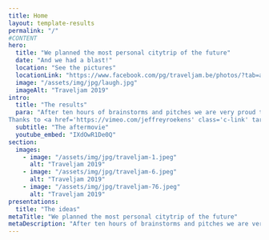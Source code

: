```yaml
---
title: Home
layout: template-results
permalink: "/"
#CONTENT
hero:
  title: "We planned the most personal citytrip of the future"
  date: "And we had a blast!"
  location: "See the pictures"
  locationLink: "https://www.facebook.com/pg/traveljam.be/photos/?tab=album&album_id=1247755165398613"
  image: "/assets/img/jpg/laugh.jpg"
  imageAlt: "Traveljam 2019"
intro:
  title: "The results"
  para: "​After ten hours of brainstorms and pitches we are very proud to present you the ten ideas that will shape the future of citytrips. Almost 60 people discussed and discovered hundred ideas, they cherry picked the best and formulated the stories you can find on this website. Do you want to feel (again) like you were there check out the beautifull photos.
Thanks to <a href='https://vimeo.com/jeffreyroekens' class='c-link' target='_blank' rel='noopener'>Jeffrey</a> and <a href='https://www.flickr.com/photos/128428770@N03/sets/72157649147056796/' class='c-link' target='_blank' rel='noopener'>Lucas</a> for that.​"
  subtitle: "The aftermovie"
  youtube_embed: "IXdOwR1De0Q"
section:
  images:
    - image: "/assets/img/jpg/traveljam-1.jpeg"
      alt: "Traveljam 2019"
    - image: "/assets/img/jpg/traveljam-6.jpeg"
      alt: "Traveljam 2019"
    - image: "/assets/img/jpg/traveljam-76.jpeg"
      alt: "Traveljam 2019"
presentations:
  title: "The ideas"
metaTitle: "We planned the most personal citytrip of the future"
metaDescription: "​After ten hours of brainstorms and pitches we are very proud to present you the ten ideas that will shape the future of citytrips."
---
```


